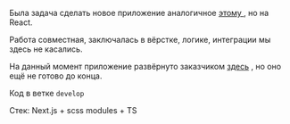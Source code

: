 
Была задача сделать новое приложение аналогичное [этому ](https://xn--80aa4argdk.xn--90auioef.xn--d1acj3b/?ch=1197381), но на React.

Работа совместная, заключалась в вёрстке, логике, интеграции мы здесь не касались.

На данный момент приложение развёрнуто заказчиком [здесь](https://spartak-junior.school/) , но оно ещё не готово до конца.

Код в ветке `develop`

Стек: Next.js + scss modules + TS
